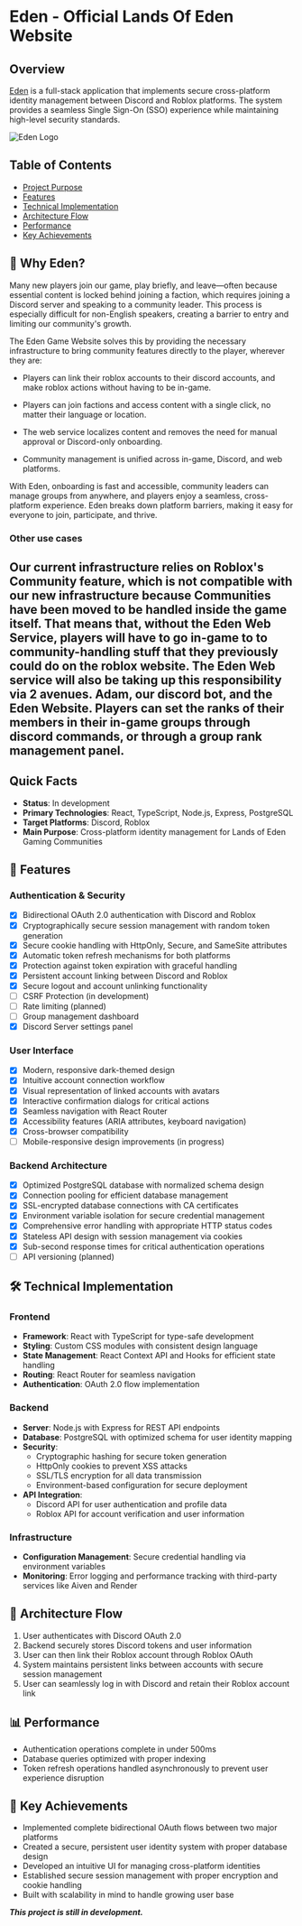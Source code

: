 # Eden - Official Lands Of Eden Website

## Overview
[Eden](https://eden-z047.onrender.com/) is a full-stack application that implements secure cross-platform identity management between Discord and Roblox platforms. The system provides a seamless Single Sign-On (SSO) experience while maintaining high-level security standards.

![Eden Logo](frontend/src/assets/eden.svg)

## Table of Contents
- [Project Purpose](#-why-eden)
- [Features](#-features)
- [Technical Implementation](#️-technical-implementation)
- [Architecture Flow](#-architecture-flow)
- [Performance](#-performance)
- [Key Achievements](#-key-achievements)

## 🌟 Why Eden?

Many new players join our game, play briefly, and leave—often because essential content is locked behind joining a faction, which requires joining a Discord server and speaking to a community leader. This process is especially difficult for non-English speakers, creating a barrier to entry and limiting our community's growth.

The Eden Game Website solves this by providing the necessary infrastructure to bring community features directly to the player, wherever they are:

- Players can link their roblox accounts to their discord accounts, and make roblox actions without having to be in-game.

- Players can join factions and access content with a single click, no matter their language or location.
- The web service localizes content and removes the need for manual approval or Discord-only onboarding.
- Community management is unified across in-game, Discord, and web platforms.

With Eden, onboarding is fast and accessible, community leaders can manage groups from anywhere, and players enjoy a seamless, cross-platform experience. Eden breaks down platform barriers, making it easy for everyone to join, participate, and thrive.

### Other use cases
Our current infrastructure relies on Roblox's Community feature, which is not compatible with our new infrastructure because Communities have been moved to be handled inside the game itself. That means that, without the Eden Web Service, players will have to go in-game to to community-handling stuff that they previously could do on the roblox website. The Eden Web service will also be taking up this responsibility via 2 avenues. Adam, our discord bot, and the Eden Website. Players can set the ranks of their members in their in-game groups through discord commands, or through a group rank management panel.
---

## Quick Facts
- **Status**: In development
- **Primary Technologies**: React, TypeScript, Node.js, Express, PostgreSQL
- **Target Platforms**: Discord, Roblox
- **Main Purpose**: Cross-platform identity management for Lands of Eden Gaming Communities

## 🚀 Features

### Authentication & Security
- [x] Bidirectional OAuth 2.0 authentication with Discord and Roblox
- [x] Cryptographically secure session management with random token generation
- [x] Secure cookie handling with HttpOnly, Secure, and SameSite attributes
- [x] Automatic token refresh mechanisms for both platforms
- [x] Protection against token expiration with graceful handling
- [x] Persistent account linking between Discord and Roblox
- [x] Secure logout and account unlinking functionality
- [ ] CSRF Protection (in development)
- [ ] Rate limiting (planned)
- [ ] Group management dashboard
- [x] Discord Server settings panel

### User Interface
- [x] Modern, responsive dark-themed design
- [x] Intuitive account connection workflow
- [x] Visual representation of linked accounts with avatars
- [x] Interactive confirmation dialogs for critical actions
- [x] Seamless navigation with React Router
- [x] Accessibility features (ARIA attributes, keyboard navigation)
- [x] Cross-browser compatibility
- [ ] Mobile-responsive design improvements (in progress)

### Backend Architecture
- [x] Optimized PostgreSQL database with normalized schema design
- [x] Connection pooling for efficient database management
- [x] SSL-encrypted database connections with CA certificates
- [x] Environment variable isolation for secure credential management
- [x] Comprehensive error handling with appropriate HTTP status codes
- [x] Stateless API design with session management via cookies
- [x] Sub-second response times for critical authentication operations
- [ ] API versioning (planned)

## 🛠️ Technical Implementation

### Frontend
- **Framework**: React with TypeScript for type-safe development
- **Styling**: Custom CSS modules with consistent design language
- **State Management**: React Context API and Hooks for efficient state handling
- **Routing**: React Router for seamless navigation
- **Authentication**: OAuth 2.0 flow implementation

### Backend
- **Server**: Node.js with Express for REST API endpoints
- **Database**: PostgreSQL with optimized schema for user identity mapping
- **Security**: 
  - Cryptographic hashing for secure token generation
  - HttpOnly cookies to prevent XSS attacks
  - SSL/TLS encryption for all data transmission
  - Environment-based configuration for secure deployment
- **API Integration**: 
  - Discord API for user authentication and profile data
  - Roblox API for account verification and user information

### Infrastructure
- **Configuration Management**: Secure credential handling via environment variables
- **Monitoring**: Error logging and performance tracking with third-party services like Aiven and Render

## 🔄 Architecture Flow
1. User authenticates with Discord OAuth 2.0
2. Backend securely stores Discord tokens and user information
3. User can then link their Roblox account through Roblox OAuth
4. System maintains persistent links between accounts with secure session management
5. User can seamlessly log in with Discord and retain their Roblox account link

## 📊 Performance
- Authentication operations complete in under 500ms
- Database queries optimized with proper indexing
- Token refresh operations handled asynchronously to prevent user experience disruption

## 🔑 Key Achievements
- Implemented complete bidirectional OAuth flows between two major platforms
- Created a secure, persistent user identity system with proper database design
- Developed an intuitive UI for managing cross-platform identities
- Established secure session management with proper encryption and cookie handling
- Built with scalability in mind to handle growing user base

***This project is still in development.*** 